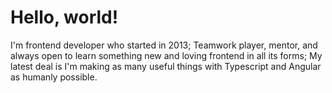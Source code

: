 # Hello, world!

I'm frontend developer who started in 2013; Teamwork player, mentor, and always open to learn something new and loving frontend in all its forms; My latest deal is I'm making as many useful things with Typescript and Angular as humanly possible.
